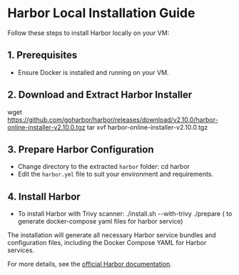 # Harbor Local Installation Guide

Follow these steps to install Harbor locally on your VM:

## 1. Prerequisites
- Ensure Docker is installed and running on your VM.

## 2. Download and Extract Harbor Installer
wget https://github.com/goharbor/harbor/releases/download/v2.10.0/harbor-online-installer-v2.10.0.tgz
tar xvf harbor-online-installer-v2.10.0.tgz

## 3. Prepare Harbor Configuration
- Change directory to the extracted `harbor` folder:
  cd harbor
- Edit the `harbor.yml` file to suit your environment and requirements.

## 4. Install Harbor
- To install Harbor with Trivy scanner:
  ./install.sh --with-trivy
  ./prepare ( to generate docker-compose yaml files for harbor service)

The installation will generate all necessary Harbor service bundles and configuration files, including the Docker Compose YAML for Harbor services.

For more details, see the [official Harbor documentation](https://goharbor.io/docs/).
